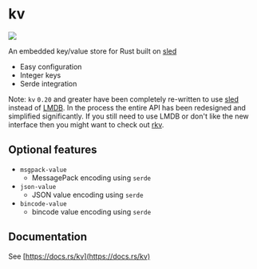 # kv

<a href="https://crates.io/crates/kv">
    <img src="https://img.shields.io/crates/v/kv.svg">
</a>

An embedded key/value store for Rust built on [sled](https://docs.rs/sled)

- Easy configuration
- Integer keys
- Serde integration

Note: `kv` `0.20` and greater have been completely re-written to use [sled](https://docs.rs/sled) instead of [LMDB](https://github.com/LMDB/lmdb). In the process the entire API has been redesigned and simplified significantly. If you still need to use LMDB or don't like the new interface then you might want to check out [rkv](https://docs.rs/rkv).

## Optional features

* `msgpack-value`
    - MessagePack encoding using `serde`
* `json-value`
    - JSON value encoding using `serde`
* `bincode-value`
    - bincode value encoding using `serde`

## Documentation

See [https://docs.rs/kv](https://docs.rs/kv)

